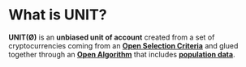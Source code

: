 # What is UNIT?

**UNIT(Ø)** is an **unbiased unit of account** created from a set of cryptocurrencies coming from an [**Open Selection Criteria**](../the-unit/the-unit-selection-criteria.md) and glued together through an [**Open Algorithm**](../the-unit/algorithm.md) that includes [**population data**](../the-unit/population-data.md).



